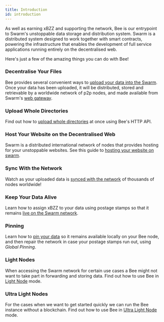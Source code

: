 ```yaml
---
title: Introduction
id: introduction
---
```


As well as earning xBZZ and supporting the network, Bee is our
entrypoint to Swarm's unstoppable data storage and distribution
system. Swarm is a distributed system designed to work together with
smart contracts, powering the infrastructure that enables the development of full
service applications running entirely on the decentralised web.

Here's just a few of the amazing things you can do with Bee!

### Decentralise Your Files

Bee provides several convenient ways to [upload your data into the Swarm](/docs/develop/access-the-swarm/upload-and-download). Once your data has been uploaded, it will be distributed, stored and retrievable by a worldwide network of p2p nodes, and made available from Swarm's [web gateway](https://gateway.ethswarm.org).

### Upload Whole Directories

Find out how to [upload whole directories](/docs/develop/access-the-swarm/upload-a-directory) at once using Bee's HTTP API.

### Host Your Website on the Decentralised Web

Swarm is a distributed international network of nodes that provides hosting for your unstoppable websites. See this guide to [hosting your website on swarm](/docs/develop/access-the-swarm/host-your-website).

### Sync With the Network

Watch as your uploaded data is [synced with the network](/docs/develop/access-the-swarm/syncing) of thousands of nodes worldwide!

### Keep Your Data Alive

Learn how to assign xBZZ to your data using postage stamps so that it remains [live on the Swarm network](/docs/develop/access-the-swarm/keep-your-data-alive).

### Pinning

Learn how to [pin your data](/docs/develop/access-the-swarm/pinning) so it remains available locally on your Bee node, and then repair the network in case your postage stamps run out, using _Global Pinning_.

### Light Nodes

When accessing the Swarm network for certain use cases a Bee might not want to take part in forwarding and storing data. Find out how to use Bee in [Light Node](/docs/operate/working-with-bee/light-nodes) mode.

### Ultra Light Nodes

For the cases when we want to get started quickly we can run the Bee instance without a blockchain. Find out how to use Bee in [Ultra Light Node](/docs/operate/working-with-bee/ultra-light-nodes) mode.
